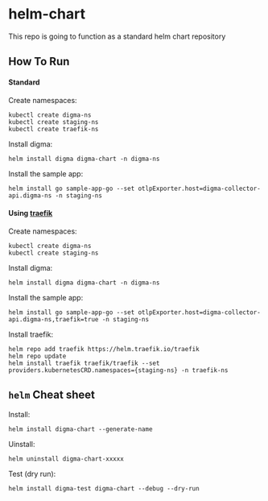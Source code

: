 # helm-chart
This repo is going to function as a standard helm chart repository

## How To Run
#### Standard
Create namespaces:
```
kubectl create digma-ns
kubectl create staging-ns
kubectl create traefik-ns
```

Install digma:
```
helm install digma digma-chart -n digma-ns
```

Install the sample app:
```
helm install go sample-app-go --set otlpExporter.host=digma-collector-api.digma-ns -n staging-ns
```
#### Using [traefik](https://github.com/traefik/traefik)
Create namespaces:
```
kubectl create digma-ns
kubectl create staging-ns
```

Install digma:
```
helm install digma digma-chart -n digma-ns
```

Install the sample app:
```
helm install go sample-app-go --set otlpExporter.host=digma-collector-api.digma-ns,traefik=true -n staging-ns
```

Install traefik:
```
helm repo add traefik https://helm.traefik.io/traefik
helm repo update
helm install traefik traefik/traefik --set providers.kubernetesCRD.namespaces={staging-ns} -n traefik-ns
```

## `helm` Cheat sheet

Install:
```
helm install digma-chart --generate-name
```

Uinstall:
```
helm uninstall digma-chart-xxxxx
```

Test (dry run):
```
helm install digma-test digma-chart --debug --dry-run 
```